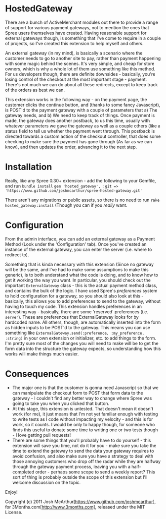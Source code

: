 HostedGateway
=============

There are a bunch of ActiveMerchant modules out there to provide a range of support for various payment gateways, not to mention the ones that Spree users themselves have created. Having reasonable support for external gateways though, is something that I've come to require in a couple of projects, so I've created this extension to help myself and others. 

An external gateway (in my mind), is basically a scenario where the customer needs to go to another site to pay, rather than payment happening with some magic behind the scenes. It's very simple, and cheap for store owners, which is why a whole lot of them use something like this method. For us developers though, there are definite downsides - basically, you're losing control of the checkout at the most important stage - payment. There's not much we can do about all these redirects, except to keep track of the orders as best we can.

This extension works in the following way - on the payment page, the customer clicks the continue button, and (thanks to some fancy Javascript), is POST'd to the payment gateway with a couple of parameters that a) The gateway needs, and b) We need to keep track of things. Once payment is made, the gateway does another postback, to us this time, usually with whatever parameters we gave the gateway as well as a couple others (like a status field to tell us whether the payment went through. This postback is directed towards a custom action of the checkout controller, that does some checking to make sure the payment has gone through (As far as we can know), and then updates the order, advancing it to the next step.

Installation
============

Really, like any Spree 0.30+ extension - add the following to your Gemfile, and run `bundle install`
`gem 'hosted_gateway', :git => 'https://www.github.com/joshmcarthur/spree-hosted-gateway.git'`

There aren't any migrations or public assets, so there is no need to run `rake hosted_gateway:install` (Though you can if you _really_ want.


Configuration
=============

From the admin interface, you can add an external gateway as a Payment Method (Look under the 'Configuration' tab). Once you've created an instance of the external gateway, you can enter the server (i.e. where to redirect to). 

Something that is kinda necessary with this extension (Since no gateway will be the same, and I've had to make some assumptions to make this generic), is to both understand what the code is doing, and to know how to get it working the way you want. In particular, you should check out the important `ExternalGateway` class - this is the actual payment method class, and contains the bulk of the logic. I have used Spree's _preferences_ system to hold configuration for a gateway, so you should also look at this - basically, this allows you to add preferences to send to the gateway, without having to touch my code. This extension handles preferences in an interesting way - basically, there are some 'reserved' preferences (i.e. `server`). These are preferences that ExternalGateway looks for by hardcoded name. All others, though, are automatically inserted into the form as hidden inputs to be POST'd to the gateway. This means you can use something like `ExternalGateway.send(:preference, :my_preference, :string)` in your own extension or initializer, etc. to add things to the form. I'm pretty sure most of the changes you will need to make will be to get the form data into the structure the gateway expects, so understanding how this works will make things much easier.

Consequences
============
* The major one is that the customer is gonna need Javascript so that we can manipulate the checkout form to POST that form data to the gateway - I couldn't find any better way to change where Spree was going to take you when you clicked that button. 
* At this stage, this extension is untested. That doesn't mean it doesn't work (for me), it just means that I'm not yet familiar enough with testing to write tests as I code without impacting my velocity - and this is for work, so it counts. I would be only to happy though, for someone who finds this useful to donate some time to writing one or two tests though - I love getting pull requests!
* There are some things that you'll probably have to do yourself - this extension will save you time, not do it for you - make sure you take the time to extend the gateway to send the data your gateway requires to avoid confusion, and also make sure you have a strategy to deal with those annoying customers who drop off the radar while they are halfway through the gateway payment process, leaving you with a half-completed order - perhaps some scope to send a weekly report? This sort of thing is probably outside the scope of this extension but I'll welcome discussion on the topic.


Enjoy!


Copyright (c) 2011 Josh McArthur[https://www.github.com/joshmcarthur], for 3Months.com[http://www.3months.com], released under the MIT License.
